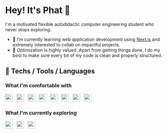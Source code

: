 
# Hey! It's Phat 👋

<!--
**PhattOZ/PhattOZ** is a ✨ _special_ ✨ repository because its `README.md` (this file) appears on your GitHub profile.

Here are some ideas to get you started:

- 🔭 I’m currently working on ...
- 🌱 I’m currently learning ...
- 👯 I’m looking to collaborate on ...
- 🤔 I’m looking for help with ...
- 💬 Ask me about ...
- 📫 How to reach me: ...
- 😄 Pronouns: ...
- ⚡ Fun fact: ...
-->

I'm a motivated flexible autodidactic computer engineering student who never stops exploring.

- 🌱 I’m currently learning web application development using [Next.js](https://github.com/vercel/next.js/) and extremely interested to collab on impactful projects.
- 🦩 Optimization is highly valued. Apart from getting things done, I do my best to make sure every bit of my code is clean and properly structured.

## 📝 Techs / Tools / Languages

### What I'm comfortable with
<img src='https://img.shields.io/badge/-HTML5-282c34?logo=html5' height=24> &nbsp;
<img src='https://img.shields.io/badge/-CSS3-282c34?logo=css3&logoColor=264de4' height=24> &nbsp;
<img src='https://img.shields.io/badge/-JavaScript-282c34?logo=javascript' height=24> &nbsp;
<img src='https://img.shields.io/badge/-MDN Web Docs-282c34?logo=mdnwebdocs' height=24> &nbsp;
<img src='https://img.shields.io/badge/-Tailwind CSS-282c34?logo=tailwindcss' height=24> &nbsp;
<img src='https://img.shields.io/badge/-Node.js-282c34?logo=node.js' height=24> &nbsp;
<img src='https://img.shields.io/badge/-React-282c34?logo=react' height=24> &nbsp;
<img src='https://img.shields.io/badge/-Next.js-282c34?logo=next.js&logoColor=ebecf0' height=24>

### What I'm currently exploring
<img src='https://img.shields.io/badge/-Nuxt.js-282c34?logo=nuxt.js&logoColor=41b883' height=24> &nbsp;
<img src='https://img.shields.io/badge/-Sass-282c34?logo=sass' height=24> &nbsp;
<img src='https://img.shields.io/badge/-Amazon S3-282c34?logo=amazons3&logoColor=FF9900' height=24> &nbsp;
